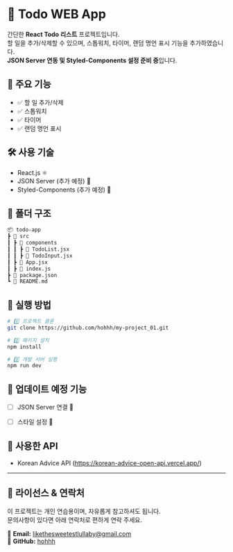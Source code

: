 # 📝 Todo WEB App

간단한 **React Todo 리스트** 프로젝트입니다.  
할 일을 추가/삭제할 수 있으며,
스톱워치, 타이머, 랜덤 명언 표시 기능을 추가하였습니다.  
**JSON Server 연동 및 Styled-Components 설정 준비 중**입니다.  

## 🚀 주요 기능
- ✅ 할 일 추가/삭제
- ✅ 스톱워치
- ✅ 타이머
- ✅ 랜덤 명언 표시

## 🛠️ 사용 기술
- React.js ⚛️
- JSON Server (추가 예정) 📡
- Styled-Components (추가 예정) 🎨

## 📂 폴더 구조
```bash
📦 todo-app
┣ 📂 src
┃ ┣ 📂 components
┃ ┃ ┣ 📜 TodoList.jsx
┃ ┃ ┣ 📜 TodoInput.jsx
┃ ┣ 📜 App.jsx
┃ ┣ 📜 index.js
┣ 📜 package.json
┗ 📜 README.md
```

## 🚀 실행 방법
```bash
# 1️⃣ 프로젝트 클론
git clone https://github.com/hohhh/my-project_01.git

# 2️⃣ 패키지 설치
npm install

# 3️⃣ 개발 서버 실행
npm run dev
```

## 📌 업데이트 예정 기능
- [ ] JSON Server 연결 📡
- [ ] 스타일 설정 🎨


## 🔗 사용한 API
- Korean Advice API (https://korean-advice-open-api.vercel.app/)

---

## 📄 라이선스 & 연락처
이 프로젝트는 개인 연습용이며, 자유롭게 참고하셔도 됩니다.  
문의사항이 있다면 아래 연락처로 편하게 연락 주세요.  

📧 **Email:** likethesweetestlullaby@gmail.com  
🐙 **GitHub:** [hohhh](https://github.com/hohhh)  
